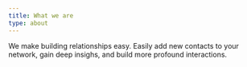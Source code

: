 ```yaml
---
title: What we are
type: about
---
```


We make building relationships easy. Easily add new contacts to your network, gain deep insighs, and build more profound interactions.